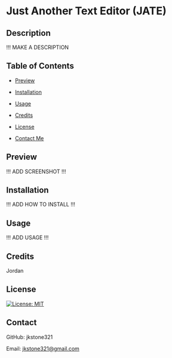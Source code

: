 # Just Another Text Editor (JATE)

  ## Description
  
  !!! MAKE A DESCRIPTION

  ## Table of Contents

  - [Preview](#preview)

  - [Installation](#installation)

  - [Usage](#usage)

  - [Credits](#credits)

  - [License](#license)

  - [Contact Me](#contact)
  
  ## Preview

  !!! ADD SCREENSHOT !!!
  
  ## Installation
  
  !!! ADD HOW TO INSTALL !!!
  
  ## Usage
  
  !!! ADD USAGE !!!
  
  ## Credits
  
  Jordan
  
  ## License
  
  [![License: MIT](https://img.shields.io/badge/License-MIT-yellow.svg)](https://opensource.org/licenses/MIT)
  
  ## Contact
  
  GitHub: jkstone321

  Email: jkstone321@gmail.com